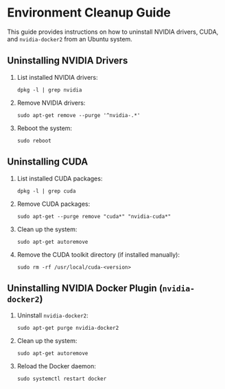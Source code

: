 
# Environment Cleanup Guide

This guide provides instructions on how to uninstall NVIDIA drivers, CUDA, and `nvidia-docker2` from an Ubuntu system.

## Uninstalling NVIDIA Drivers

1. List installed NVIDIA drivers:
   ```
   dpkg -l | grep nvidia
   ```
2. Remove NVIDIA drivers:
   ```
   sudo apt-get remove --purge '^nvidia-.*'
   ```
3. Reboot the system:
   ```
   sudo reboot
   ```

## Uninstalling CUDA

1. List installed CUDA packages:
   ```
   dpkg -l | grep cuda
   ```
2. Remove CUDA packages:
   ```
   sudo apt-get --purge remove "cuda*" "nvidia-cuda*"
   ```
3. Clean up the system:
   ```
   sudo apt-get autoremove
   ```
4. Remove the CUDA toolkit directory (if installed manually):
   ```
   sudo rm -rf /usr/local/cuda-<version>
   ```

## Uninstalling NVIDIA Docker Plugin (`nvidia-docker2`)

1. Uninstall `nvidia-docker2`:
   ```
   sudo apt-get purge nvidia-docker2
   ```
2. Clean up the system:
   ```
   sudo apt-get autoremove
   ```
3. Reload the Docker daemon:
   ```
   sudo systemctl restart docker
   ```
